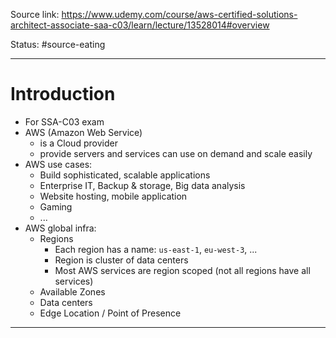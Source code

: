 Source link: https://www.udemy.com/course/aws-certified-solutions-architect-associate-saa-c03/learn/lecture/13528014#overview

Status: #source-eating

---

# Introduction

- For SSA-C03 exam
- AWS (Amazon Web Service)
  - is a Cloud provider
  - provide servers and services can use on demand and scale easily
- AWS use cases:
  - Build sophisticated, scalable applications
  - Enterprise IT, Backup & storage, Big data analysis
  - Website hosting, mobile application
  - Gaming
  - ...
- AWS global infra:
  - Regions
    - Each region has a name: `us-east-1`, `eu-west-3`, ...
    - Region is cluster of data centers
    - Most AWS services are region scoped (not all regions have all services)
  - Available Zones
  - Data centers
  - Edge Location / Point of Presence

---
